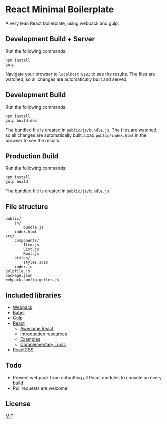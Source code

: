 # React Minimal Boilerplate

A very lean React boilerplate, using webpack and gulp.

## Development Build + Server
Run the following commands:
```
npm install
gulp
```
Navigate your browser to `localhost:8181` to see the results. The files are watched, so all changes are automatically built and served.

## Development Build
Run the following commands:
```
npm install
gulp build-dev
```
The bundled file is created in `public/js/bundle.js`. The files are watched, so all changes are automatically built.
Load `public/index.html` in the browser to see the results.

## Production Build
Run the following commands:
```
npm install
gulp build
```
The bundled file is created in `public/js/bundle.js`

## File structure
```
public/
    js/
        bundle.js
    index.html
src/
    components/
        Item.js
        List.js
        Root.js
    styles/
        styles.scss
    index.js
gulpfile.js
package.json
webpack.config.getter.js
```

## Included libraries
- [Webpack](http://webpack.github.io/)
- [Babel](https://babeljs.io/)
- [Gulp](http://gulpjs.com/)
- [React](http://facebook.github.io/react/)
    - [Awesome React](https://github.com/enaqx/awesome-react)
    - [Introduction resources](https://github.com/facebook/react/wiki/Articles-and-Videos)
    - [Examples](https://github.com/facebook/react/wiki/Examples)
    - [Complementary Tools](https://github.com/facebook/react/wiki/Complementary-Tools)
- [ReactCSS](http://reactcss.com/)

## Todo
- Prevent webpack from outputting all React modules to console on every build
- Pull requests are welcome!

## License

[MIT](http://rem.mit-license.org)
